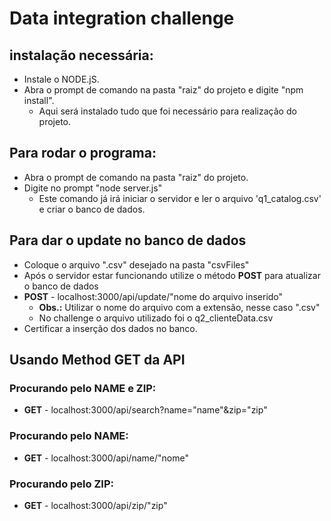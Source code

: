 # Data integration challenge

## instalação necessária:
 - Instale o NODE.jS.
 - Abra o prompt de comando na pasta "raiz" do projeto e digite "npm install".
    - Aqui será instalado tudo que foi necessário para realização do projeto.

## Para rodar o programa:
- Abra o prompt de comando na pasta "raiz" do projeto.
- Digite no prompt "node server.js"
    - Este comando já irá iniciar o servidor e ler o arquivo 'q1_catalog.csv' e criar o banco de dados.

## Para dar o update no banco de dados
- Coloque o arquivo ".csv" desejado na pasta "csvFiles"
- Após o servidor estar funcionando utilize o método **POST** para atualizar o banco de dados
- **POST** - localhost:3000/api/update/"nome do arquivo inserido"
    - **Obs.:** Utilizar o nome do arquivo com a extensão, nesse caso ".csv"
    - No challenge o arquivo utilizado foi o q2_clienteData.csv
- Certificar a inserção dos dados no banco.


## Usando Method GET da API

### Procurando pelo NAME e ZIP:
- **GET** - localhost:3000/api/search?name="name"&zip="zip"

### Procurando pelo NAME:
- **GET** - localhost:3000/api/name/"nome"

### Procurando pelo ZIP:
- **GET** - localhost:3000/api/zip/"zip"

